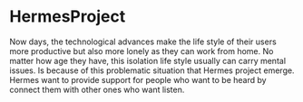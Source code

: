 # HermesProject
Now days, the technological advances make the life style of their users more productive but also more lonely as they can work from home. No matter how age they have, this isolation life style usually can carry mental issues. Is because of this problematic situation that Hermes project emerge. Hermes want to provide support for people who want to be heard by connect them with other ones who want listen.
